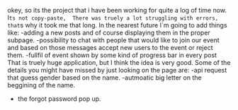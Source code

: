 okey, so its the project that i have been working for quite a log of time now.
I`ts not copy-paste, 
There was truely a lot struggling with errors, that`s why it took me that long.
In the nearest future I`m going to add things like:
-adding a new posts and of course displaying them in the proper subpage.
-possibility to chat with people that would like to join our event and based on those messages accept new users to the event or reject them.
-fullfil of event shown by some kind of progress bar in every post
That is truely huge application, but I think the idea is very good.
Some of the details you might have missed by just looking on the page are:
-api request that guess gender based on the name.
-autmoatic big letter on the beggining of the name.
- the forgot password pop up.